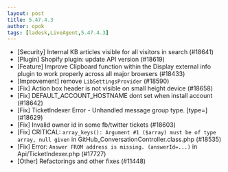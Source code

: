 ```yaml
---
layout: post
title: 5.47.4.3
author: opok
tags: [ladesk,LiveAgent,5.47.4.3]
---
```

- [Security] Internal KB articles visible for all visitors in search (#18641)
- [Plugin] Shopify plugin: update API version (#18619)
- [Feature] Improve Clipboard function within the Display external info plugin to work properly across all major browsers (#18433)
- [Improvement] remove `LibSettingsProvider` (#18590)
- [Fix] Action box header is not visible on small height device (#18658)
- [Fix] DEFAULT_ACCOUNT_HOSTNAME dont set when install account (#18642)
- [Fix] TicketIndexer Error - Unhandled message group type. [type=] (#18629)
- [Fix] Invalid owner id in some fb/twitter tickets (#18603)
- [Fix] CRITICAL: `array_keys(): Argument #1 ($array) must be of type array, null given` in GitHub_ConversationController.class.php (#18535)
- [Fix] Error: `Answer FROM address is missing. (answerId=...)` in Api/TicketIndexer.php (#17727)
- [Other] Refactorings and other fixes (#11448)